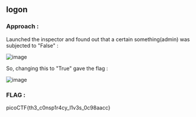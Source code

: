 ## logon

### Approach :

Launched the inspector and found out that a certain something(admin) was subjected to "False" :

![image](https://github.com/parthhhhh21/picoCTF-writeups/assets/148140667/4b6ced22-0004-4af6-9459-2cb482c1130f)

So, changing this to "True" gave the flag :

![image](https://github.com/parthhhhh21/picoCTF-writeups/assets/148140667/bd72f107-8656-4f78-8bb6-4da82e9af58b)

### FLAG :

picoCTF{th3_c0nsp1r4cy_l1v3s_0c98aacc}

